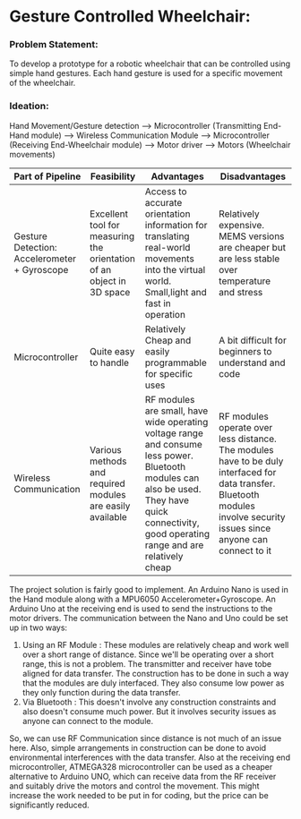# Gesture Controlled Wheelchair:
### Problem Statement: 
To develop a prototype for a robotic wheelchair that can be controlled using simple hand gestures. Each hand gesture is used for a specific movement of the wheelchair.
### Ideation:
Hand Movement/Gesture detection --> Microcontroller (Transmitting End-Hand module) --> Wireless Communication Module --> Microcontroller (Receiving End-Wheelchair module) --> Motor driver --> Motors (Wheelchair movements)
  
  |    Part of Pipeline        |      Feasibility             |      Advantages               |     Disadvantages                     |
  |----------------------------|------------------------------|-------------------------------|---------------------------------------|
  |  Gesture Detection: Accelerometer + Gyroscope | Excellent tool for measuring the orientation of an object in 3D space| Access to accurate orientation information for translating real-world movements into the virtual world. Small,light and fast in operation| Relatively expensive. MEMS versions are cheaper but are less stable over temperature and stress|
  |Microcontroller | Quite easy to handle | Relatively Cheap and easily programmable for specific uses  | A bit difficult for beginners to understand and code|
  |Wireless Communication | Various methods and required modules are easily available | RF modules are small, have wide operating voltage range and consume less power. Bluetooth modules can also be used. They have quick connectivity, good operating range and are relatively cheap| RF modules operate over less distance. The modules have to be duly interfaced for data transfer. Bluetooth modules involve security issues since anyone can connect to it|
  
  The project solution is fairly good to implement. An Arduino Nano is used in the Hand module along with a MPU6050 Accelerometer+Gyroscope. An Arduino Uno at the receiving end is used to send the instructions to the motor drivers. The communication between the Nano and Uno could be set up in two ways:
  1) Using an RF Module : These modules are relatively cheap and work well over a short range of distance. Since we'll be operating over a short range, this is not a problem. The transmitter and receiver have tobe aligned for data transfer. The construction has to be done in such a way that the modules are duly interfaced. They also consume low power as they only function during the data transfer.
  2) Via Bluetooth : This doesn't involve any construction constraints and also doesn't consume much power. But it involves security issues as anyone can connect to the module.    
    
So, we can use RF Communication since distance is not much of an issue here. Also, simple arrangements in construction can be done to avoid environmental interferences with the data transfer. Also at the receiving end microcontroller, ATMEGA328 microcontroller can be used as a cheaper alternative to Arduino UNO, which can receive data from the RF receiver and suitably drive the motors and control the movement. This might increase the work needed to be put in for coding, but the price can be significantly reduced. 
